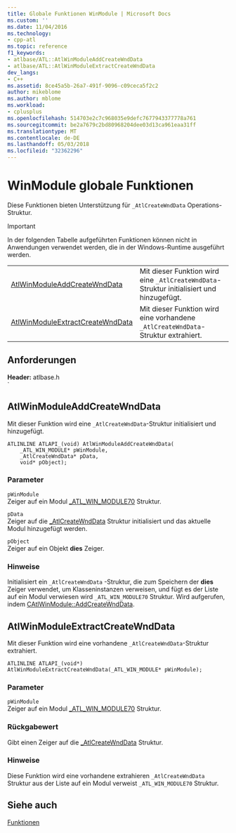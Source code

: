 ```yaml
---
title: Globale Funktionen WinModule | Microsoft Docs
ms.custom: ''
ms.date: 11/04/2016
ms.technology:
- cpp-atl
ms.topic: reference
f1_keywords:
- atlbase/ATL::AtlWinModuleAddCreateWndData
- atlbase/ATL::AtlWinModuleExtractCreateWndData
dev_langs:
- C++
ms.assetid: 8ce45a5b-26a7-491f-9096-c09ceca5f2c2
author: mikeblome
ms.author: mblome
ms.workload:
- cplusplus
ms.openlocfilehash: 514703e2c7c968035e9defc7677943377778a761
ms.sourcegitcommit: be2a7679c2bd80968204dee03d13ca961eaa31ff
ms.translationtype: MT
ms.contentlocale: de-DE
ms.lasthandoff: 05/03/2018
ms.locfileid: "32362296"
---
```

# <a name="winmodule-global-functions"></a>WinModule globale Funktionen
Diese Funktionen bieten Unterstützung für `_AtlCreateWndData` Operations-Struktur.  
  
> [!IMPORTANT]
>  In der folgenden Tabelle aufgeführten Funktionen können nicht in Anwendungen verwendet werden, die in der Windows-Runtime ausgeführt werden.  
  
|||  
|-|-|  
|[AtlWinModuleAddCreateWndData](#atlwinmoduleaddcreatewnddata)|Mit dieser Funktion wird eine `_AtlCreateWndData`-Struktur initialisiert und hinzugefügt.|  
|[AtlWinModuleExtractCreateWndData](#atlwinmoduleextractcreatewnddata)|Mit dieser Funktion wird eine vorhandene `_AtlCreateWndData`-Struktur extrahiert.|  

## <a name="requirements"></a>Anforderungen  
 **Header:** atlbase.h  
  `            
##  <a name="atlwinmoduleaddcreatewnddata"></a>  AtlWinModuleAddCreateWndData  
 Mit dieser Funktion wird eine `_AtlCreateWndData`-Struktur initialisiert und hinzugefügt.  
   
```
ATLINLINE ATLAPI_(void) AtlWinModuleAddCreateWndData(
    _ATL_WIN_MODULE* pWinModule,
    _AtlCreateWndData* pData,
    void* pObject);
```  
  
### <a name="parameters"></a>Parameter  
 `pWinModule`  
 Zeiger auf ein Modul [_ATL_WIN_MODULE70](../../atl/reference/atl-win-module70-structure.md) Struktur.  
  
 `pData`  
 Zeiger auf die [_AtlCreateWndData](../../atl/reference/atlcreatewnddata-structure.md) Struktur initialisiert und das aktuelle Modul hinzugefügt werden.  
  
 `pObject`  
 Zeiger auf ein Objekt **dies** Zeiger.  
  
### <a name="remarks"></a>Hinweise  
 Initialisiert ein `_AtlCreateWndData` -Struktur, die zum Speichern der **dies** Zeiger verwendet, um Klasseninstanzen verweisen, und fügt es der Liste auf ein Modul verwiesen wird `_ATL_WIN_MODULE70` Struktur. Wird aufgerufen, indem [CAtlWinModule::AddCreateWndData](catlwinmodule-class.md#addcreatewnddata).  
  
##  <a name="atlwinmoduleextractcreatewnddata"></a>  AtlWinModuleExtractCreateWndData  
 Mit dieser Funktion wird eine vorhandene `_AtlCreateWndData`-Struktur extrahiert.  
 
```
ATLINLINE ATLAPI_(void*) AtlWinModuleExtractCreateWndData(_ATL_WIN_MODULE* pWinModule);
```  
  
### <a name="parameters"></a>Parameter  
 `pWinModule`  
 Zeiger auf ein Modul [_ATL_WIN_MODULE70](../../atl/reference/atl-win-module70-structure.md) Struktur.  
  
### <a name="return-value"></a>Rückgabewert  
 Gibt einen Zeiger auf die [_AtlCreateWndData](../../atl/reference/atlcreatewnddata-structure.md) Struktur.  
  
### <a name="remarks"></a>Hinweise  
 Diese Funktion wird eine vorhandene extrahieren `_AtlCreateWndData` Struktur aus der Liste auf ein Modul verweist `_ATL_WIN_MODULE70` Struktur.  
  
## <a name="see-also"></a>Siehe auch  
 [Funktionen](../../atl/reference/atl-functions.md)
